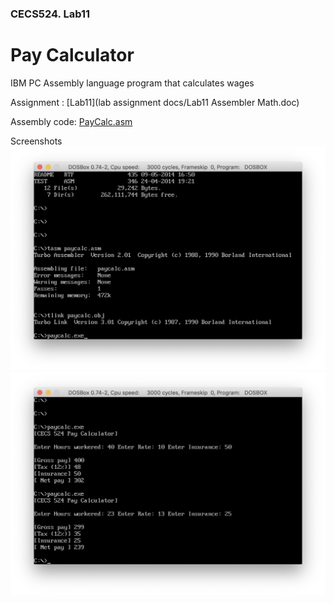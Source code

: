 ### CECS524. Lab11
# Pay Calculator
IBM PC Assembly language program that calculates wages

Assignment : [Lab11](lab assignment docs/Lab11 Assembler Math.doc)  

Assembly code: [PayCalc.asm](../PayCalc.asm)  

Screenshots  
![command line](images/lab11_screenshot1.png)  
![program executed](images/lab11_screenshot2.png)  
